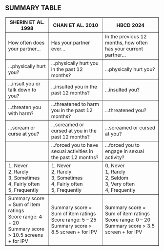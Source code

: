 ## SUMMARY TABLE
<table dir="ltr" border="1" cellspacing="0" cellpadding="0" data-sheets-root="1" data-sheets-baot="1"><colgroup><col width="266" /><col width="405" /><col width="434" /></colgroup>
<tbody>
	<tr>
		<th><b>SHERIN ET AL. 1998</b></th>
		<th><b>CHAN ET AL. 2010</b></th>
		<th><b>HBCD 2024</b></th>
	</tr>
	<tr>
		<td>How often does your partner...</td>
		<td>Has your partner ever...</td>
		<td>In the previous 12 months, how often has your current partner...</td>
	</tr>
	<tr>
		<td>...physically hurt you?</td>
		<td>...physically hurt you in the past 12 months?</td>
		<td>...physically hurt you?</td>
	</tr>
	<tr>
		<td>...insult you or talk down to you?</td>
		<td>...insulted you in the past 12 months?</td>
		<td>...insulted you?</td>
	</tr>
	<tr>
		<td>...threaten you with harm?</td>
		<td>...threatened to harm you in the past 12 months?</td>
		<td>...threatened you?</td>
	</tr>
	<tr>
		<td>...scream or curse at you?</td>
		<td>...screamed or cursed at you in the past 12 months?</td>
		<td>...screamed or cursed at you?</td>
	</tr>
	<tr>
		<td></td>
		<td>...forced you to have sexual activities in the past 12 months?</td>
		<td>...forced you to engage in sexual activity?</td>
	</tr>
	<tr>
		<td>1, Never<br /> 2, Rarely<br /> 3, Sometimes<br /> 4, Fairly often<br /> 5, Frequently</td>
		<td>1, Never<br /> 2, Rarely<br /> 3, Sometimes<br /> 4, Fairly often<br /> 5, Frequently</td>
		<td>0, Never<br /> 1, Rarely<br /> 2, Seldom<br /> 3, Very often<br /> 4, Frequently</td>
	</tr>
	<tr>
		<td>Summary score = Sum of item ratings<br /> Score range: 4 - 20<br /> Summary score &gt; 10.5 screens + for IPV</td>
		<td>Summary score = Sum of item ratings<br /> Score range: 5 &ndash; 25<br /> Summary score &gt; 8.5 screen + for IPV</td>
		<td>Summary score = Sum of item ratings<br /> Score range: 0 &ndash; 20<br /> Summary score &gt; 3.5 screen + for IPV</td>
	</tr>
</tbody>
</table>